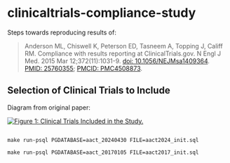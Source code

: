 # clinicaltrials-compliance-study

Steps towards reproducing results of:

> Anderson ML, Chiswell K, Peterson ED, Tasneem A, Topping J, Califf RM.
> Compliance with results reporting at ClinicalTrials.gov. N Engl J Med. 2015
> Mar 12;372(11):1031-9.
> [doi: 10.1056/NEJMsa1409364](https://doi.org/10.1056/NEJMsa1409364).
> [PMID: 25760355](https://pubmed.ncbi.nlm.nih.gov/25760355/);
> [PMCID: PMC4508873](http://www.ncbi.nlm.nih.gov/pmc/articles/pmc4508873/).

## Selection of Clinical Trials to Include

Diagram from original paper:

[![Figure 1: Clinical Trials Included in the Study.](https://www.nejm.org/cms/10.1056/NEJMsa1409364/asset/bad8a8de-730f-4b12-b225-a7b8671ba351/assets/images/large/nejmsa1409364_f1.jpg)](https://www.nejm.org/doi/10.1056/NEJMsa1409364#f01)

```shell

make run-psql PGDATABASE=aact_20240430 FILE=aact2024_init.sql

make run-psql PGDATABASE=aact_20170105 FILE=aact2017_init.sql


```
